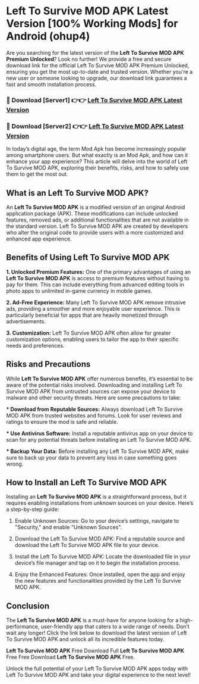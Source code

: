 # Left To Survive MOD APK Latest Version [100% Working Mods] for Android (ohup4)

Are you searching for the latest version of the <strong>Left To Survive MOD APK Premium Unlocked</strong>? Look no further! We provide a free and secure download link for the official Left To Survive MOD APK Premium Unlocked, ensuring you get the most up-to-date and trusted version. Whether you're a new user or someone looking to upgrade, our download link guarantees a fast and smooth installation process.


<h3>🔴 Download [Server1] 👉👉 <a href="https://getmodsapk.pages.dev?q=Left+To+Survive+MOD+APK&ref=4R3">Left To Survive MOD APK Latest Version</a></h3>

<h3>🔴 Download [Server2] 👉👉 <a href="https://getmodsapk.pages.dev?q=Left+To+Survive+MOD+APK&ref=4R3">Left To Survive MOD APK Latest Version</a></h3>


In today’s digital age, the term Mod Apk has become increasingly popular among smartphone users. But what exactly is an Mod Apk, and how can it enhance your app experience? This article will delve into the world of Left To Survive MOD APK, exploring their benefits, risks, and how to safely use them to get the most out.


<h2>What is an Left To Survive MOD APK?</h2>

An <strong>Left To Survive MOD APK</strong> is a modified version of an original Android application package (APK). These modifications can include unlocked features, removed ads, or additional functionalities that are not available in the standard version. Left To Survive MOD APK are created by developers who alter the original code to provide users with a more customized and enhanced app experience.


<h2>Benefits of Using Left To Survive MOD APK</h2>

<strong> 1. Unlocked Premium Features:</strong> One of the primary advantages of using an <strong>Left To Survive MOD APK</strong> is access to premium features without having to pay for them. This can include everything from advanced editing tools in photo apps to unlimited in-game currency in mobile games.

<strong> 2. Ad-Free Experience:</strong> Many Left To Survive MOD APK remove intrusive ads, providing a smoother and more enjoyable user experience. This is particularly beneficial for apps that are heavily monetized through advertisements.

<strong> 3. Customization:</strong> Left To Survive MOD APK often allow for greater customization options, enabling users to tailor the app to their specific needs and preferences.


<h2>Risks and Precautions</h2>

While <strong>Left To Survive MOD APK</strong> offer numerous benefits, it’s essential to be aware of the potential risks involved. Downloading and installing Left To Survive MOD APK from untrusted sources can expose your device to malware and other security threats. Here are some precautions to take:

<strong> * Download from Reputable Sources:</strong> Always download Left To Survive MOD APK from trusted websites and forums. Look for user reviews and ratings to ensure the mod is safe and reliable.

<strong> * Use Antivirus Software:</strong> Install a reputable antivirus app on your device to scan for any potential threats before installing an Left To Survive MOD APK.

<strong> * Backup Your Data:</strong> Before installing any Left To Survive MOD APK, make sure to back up your data to prevent any loss in case something goes wrong.


<h2>How to Install an Left To Survive MOD APK</h2>

Installing an <strong>Left To Survive MOD APK</strong> is a straightforward process, but it requires enabling installations from unknown sources on your device. Here’s a step-by-step guide:

 1. Enable Unknown Sources: Go to your device’s settings, navigate to "Security," and enable "Unknown Sources".

 2. Download the Left To Survive MOD APK: Find a reputable source and download the Left To Survive MOD APK file to your device.

 3. Install the Left To Survive MOD APK: Locate the downloaded file in your device’s file manager and tap on it to begin the installation process.

 4. Enjoy the Enhanced Features: Once installed, open the app and enjoy the new features and functionalities provided by the Left To Survive MOD APK.


<h2><strong>Conclusion</strong></h2>

The <strong>Left To Survive MOD APK</strong> is a must-have for anyone looking for a high-performance, user-friendly app that caters to a wide range of needs. Don’t wait any longer! Click the link below to download the latest version of Left To Survive MOD APK and unlock all its incredible features today.

<strong>Left To Survive MOD APK</strong> Free Download Full <strong>Left To Survive MOD APK</strong> Free Free Download <strong>Left To Survive MOD APK</strong> Free.

Unlock the full potential of your Left To Survive MOD APK apps today with Left To Survive MOD APK and take your digital experience to the next level!